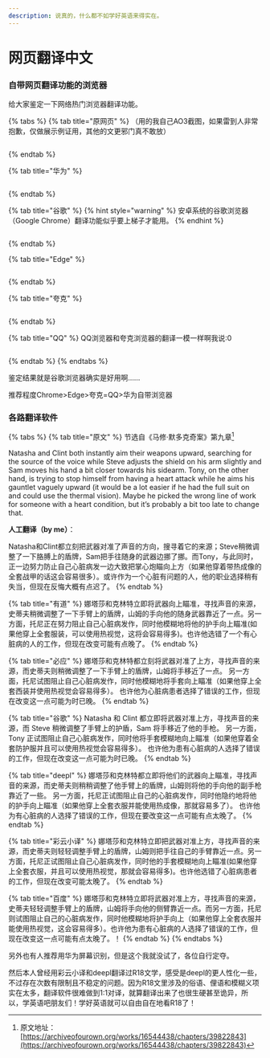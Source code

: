 ```yaml
---
description: 说真的，什么都不如学好英语来得实在。
---
```


# 网页翻译中文

### 自带网页翻译功能的浏览器

给大家鉴定一下网络热门浏览器翻译功能。

{% tabs %}
{% tab title="原网页" %}
（用的我自己AO3截图，如果雷到人非常抱歉，仅做展示例证用，其他的文更邪门真不敢放）

<figure><img src="../.gitbook/assets/Screenshot_20230312_155754_com.huawei.browser_edit_871952420109137.jpg" alt=""><figcaption></figcaption></figure>
{% endtab %}

{% tab title="华为" %}
<figure><img src="../.gitbook/assets/Screenshot_20230312_155805_com.huawei.browser_edit_871946537781013.jpg" alt=""><figcaption></figcaption></figure>
{% endtab %}

{% tab title="谷歌" %}
{% hint style="warning" %}
安卓系统的谷歌浏览器（Google Chrome）翻译功能似乎要上梯子才能用。
{% endhint %}

<figure><img src="../.gitbook/assets/Screenshot_20230312_155935_com.android.chrome_edit_871961984209136.jpg" alt=""><figcaption></figcaption></figure>
{% endtab %}

{% tab title="Edge" %}
<figure><img src="../.gitbook/assets/image (2) (2).png" alt=""><figcaption></figcaption></figure>
{% endtab %}

{% tab title="夸克" %}
<figure><img src="../.gitbook/assets/Screenshot_20230312_162846.jpg" alt=""><figcaption></figcaption></figure>
{% endtab %}

{% tab title="QQ" %}
QQ浏览器和夸克浏览器的翻译一模一样啊我说:0

<figure><img src="../.gitbook/assets/Screenshot_20230312_162846(1).jpg" alt=""><figcaption></figcaption></figure>
{% endtab %}
{% endtabs %}

鉴定结果就是谷歌浏览器确实是好用啊……

推荐程度Chrome>Edge>夸克=QQ>华为自带浏览器

### 各路翻译软件

{% tabs %}
{% tab title="原文" %}
节选自《马修·默多克奇案》第九章[^1]

Natasha and Clint both instantly aim their weapons upward, searching for the source of the voice while Steve adjusts the shield on his arm slightly and Sam moves his hand a bit closer towards his sidearm. Tony, on the other hand, is trying to stop himself from having a heart attack while he aims his gauntlet vaguely upward (it would be a lot easier if he had the full suit on and could use the thermal vision). Maybe he picked the wrong line of work for someone with a heart condition, but it’s probably a bit too late to change that.



**人工翻译（by me）**：

Natasha和Clint都立刻把武器对准了声音的方向，搜寻着它的来源；Steve稍微调整了一下胳膊上的盾牌，Sam把手往随身的武器边挪了挪。而Tony，与此同时，正一边努力防止自己心脏病发一边大致把掌心炮瞄向上方（如果他穿着带热成像的全套战甲的话这会容易很多）。或许作为一个心脏有问题的人，他的职业选择稍有失当，但现在反悔大概有点迟了。
{% endtab %}

{% tab title="有道" %}
娜塔莎和克林特立即将武器向上瞄准，寻找声音的来源，史蒂夫稍微调整了一下手臂上的盾牌，山姆的手向他的随身武器靠近了一点。另一方面，托尼正在努力阻止自己心脏病发作，同时他模糊地将他的护手向上瞄准(如果他穿上全套服装，可以使用热视觉，这将会容易得多)。也许他选错了一个有心脏病的人的工作，但现在改变可能有点晚了。
{% endtab %}

{% tab title="必应" %}
娜塔莎和克林特都立刻将武器对准了上方，寻找声音的来源，而史蒂夫则稍微调整了一下手臂上的盾牌，山姆将手移近了一点。 另一方面，托尼试图阻止自己心脏病发作，同时他模糊地将手套向上瞄准（如果他穿上全套西装并使用热视觉会容易得多）。 也许他为心脏病患者选择了错误的工作，但现在改变这一点可能为时已晚。
{% endtab %}

{% tab title="谷歌" %}
Natasha 和 Clint 都立即将武器对准上方，寻找声音的来源，而 Steve 稍微调整了手臂上的护盾，Sam 将手移近了他的手枪。 另一方面，Tony 正试图阻止自己心脏病发作，同时他将手套模糊地向上瞄准（如果他穿着全套防护服并且可以使用热视觉会容易得多）。 也许他为患有心脏病的人选择了错误的工作，但现在改变这一点可能为时已晚。
{% endtab %}

{% tab title="deepl" %}
娜塔莎和克林特都立即将他们的武器向上瞄准，寻找声音的来源，而史蒂夫则稍稍调整了他手臂上的盾牌，山姆则将他的手向他的副手枪靠近了一些。 另一方面，托尼正试图阻止自己的心脏病发作，同时他隐约地将他的护手向上瞄准（如果他穿上全套衣服并能使用热成像，那就容易多了）。 也许他为有心脏病的人选择了错误的工作，但现在要改变这一点可能有点太晚了。
{% endtab %}

{% tab title="彩云小译" %}
娜塔莎和克林特立即把武器对准上方，寻找声音的来源，而史蒂夫则轻轻调整手臂上的盾牌，山姆则把手往自己的手臂靠近一点。另一方面，托尼正试图阻止自己心脏病发作，同时他的手套模糊地向上瞄准(如果他穿上全套衣服，并且可以使用热视觉，那就会容易得多)。也许他选错了心脏病患者的工作，但现在改变可能太晚了。
{% endtab %}

{% tab title="百度" %}
娜塔莎和克林特立即将武器对准上方，寻找声音的来源，史蒂夫轻轻调整手臂上的盾牌，山姆将手向他的侧臂靠近一点。而另一方面，托尼则试图阻止自己的心脏病发作，同时他模糊地将护手向上（如果他穿上全套衣服并能使用热视觉，这会容易得多）。也许他为患有心脏病的人选择了错误的工作，但现在改变这一点可能有点太晚了。！
{% endtab %}
{% endtabs %}

另外也有人推荐用华为屏幕识别，但是这个我就没试了，各位自行定夺。

然后本人曾经用彩云小译和deepl翻译过R18文学，感受是deepl的更人性化一些，不过存在次数有限制且不稳定的问题。因为R18文里涉及的俗语、俚语和模糊义项实在太多，翻译软件很难做到1:1对译，就算翻译出来了也很生硬甚至诡异，所以，学英语吧朋友们！学好英语就可以自由自在地看R18了！

[^1]: 原文地址：[https://archiveofourown.org/works/16544438/chapters/39822843](https://archiveofourown.org/works/16544438/chapters/39822843)
